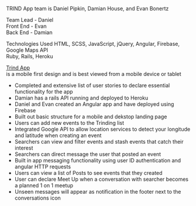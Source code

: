 TRIND App team is Daniel Pipkin, Damian House, and Evan Bonertz

Team Lead - Daniel <br>
Front End - Evan <br>
Back End - Damian <br>

Technologies Used
HTML, SCSS, JavaScript, jQuery, Angular, Firebase, Google Maps API <br>
Ruby, Rails, Heroku <br>

[Trind App](https://vivid-fire-1635.firebaseapp.com/#/land)<br>
is a mobile first design and is best viewed from a mobile device or tablet



+ Completed and extensive list of user stories to declare essential functionality for the app
+ Damian has a rails API running and deployed to Heroku
+ Daniel and Evan created an Angular app and have deployed using Firebase
+ Built out basic structure for a mobile and dekstop landing page
+ Users can add new events to the Trinding list
+ Integrated Google API to allow location services to detect your longitude and latitude when creating an event
+ Searchers can view and filter events and stash events that catch their interest
+ Searchers can direct message the user that posted an event
+ Built in app messaging functionality using user ID authentication and angular HTTP requests
+ Users can view a list of Posts to see events that they created
+ User can declare Meet Up when a conversation with searcher becomes a planned 1 on 1 meetup
+ Unseen messages will appear as notification in the footer next to the conversations icon


